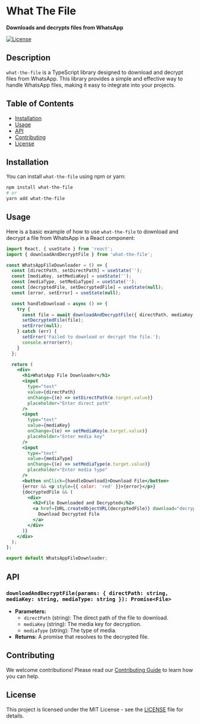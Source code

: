 # What The File

**Downloads and decrypts files from WhatsApp**

[![License](https://img.shields.io/badge/License-MIT-blue.svg)](LICENSE)

## Description

`what-the-file` is a TypeScript library designed to download and decrypt files from WhatsApp. This library provides a simple and effective way to handle WhatsApp files, making it easy to integrate into your projects.

## Table of Contents

- [Installation](#installation)
- [Usage](#usage)
- [API](#api)
- [Contributing](#contributing)
- [License](#license)

## Installation

You can install `what-the-file` using npm or yarn:

```bash
npm install what-the-file
# or
yarn add what-the-file
```

## Usage

Here is a basic example of how to use `what-the-file` to download and decrypt a file from WhatsApp in a React component:

```jsx
import React, { useState } from 'react';
import { downloadAndDecryptFile } from 'what-the-file';

const WhatsAppFileDownloader = () => {
  const [directPath, setDirectPath] = useState('');
  const [mediaKey, setMediaKey] = useState('');
  const [mediaType, setMediaType] = useState('');
  const [decryptedFile, setDecryptedFile] = useState(null);
  const [error, setError] = useState(null);

  const handleDownload = async () => {
    try {
      const file = await downloadAndDecryptFile({ directPath, mediaKey, mediaType });
      setDecryptedFile(file);
      setError(null);
    } catch (err) {
      setError('Failed to download or decrypt the file.');
      console.error(err);
    }
  };

  return (
    <div>
      <h1>WhatsApp File Downloader</h1>
      <input
        type="text"
        value={directPath}
        onChange={(e) => setDirectPath(e.target.value)}
        placeholder="Enter direct path"
      />
      <input
        type="text"
        value={mediaKey}
        onChange={(e) => setMediaKey(e.target.value)}
        placeholder="Enter media key"
      />
      <input
        type="text"
        value={mediaType}
        onChange={(e) => setMediaType(e.target.value)}
        placeholder="Enter media type"
      />
      <button onClick={handleDownload}>Download File</button>
      {error && <p style={{ color: 'red' }}>{error}</p>}
      {decryptedFile && (
        <div>
          <h2>File Downloaded and Decrypted</h2>
          <a href={URL.createObjectURL(decryptedFile)} download="decrypted_file">
            Download Decrypted File
          </a>
        </div>
      )}
    </div>
  );
};

export default WhatsAppFileDownloader;
```

## API

### `downloadAndDecryptFile(params: { directPath: string, mediaKey: string, mediaType: string }): Promise<File>`

- **Parameters:**
  - `directPath` (string): The direct path of the file to download.
  - `mediaKey` (string): The media key for decryption.
  - `mediaType` (string): The type of media.
- **Returns:** A promise that resolves to the decrypted file.

## Contributing

We welcome contributions! Please read our [Contributing Guide](CONTRIBUTING.md) to learn how you can help.

## License

This project is licensed under the MIT License - see the [LICENSE](LICENSE) file for details.

